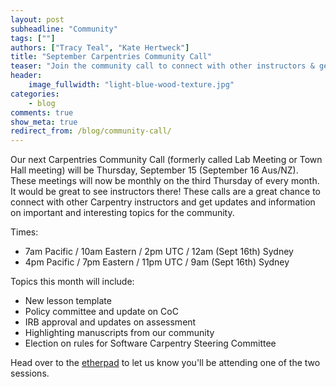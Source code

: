 ```yaml
---
layout: post
subheadline: "Community"
tags: [""]
authors: ["Tracy Teal", "Kate Hertweck"]
title: "September Carpentries Community Call"
teaser: "Join the community call to connect with other instructors & get activity updates"
header:
    image_fullwidth: "light-blue-wood-texture.jpg"
categories:
    - blog
comments: true
show_meta: true
redirect_from: /blog/community-call/
---
```


Our next Carpentries Community Call (formerly called Lab Meeting or 
Town Hall meeting) will be Thursday, September 15 (September 16 Aus/NZ). These meetings will now be 
monthly on the third Thursday of every month. It would be great to 
see instructors there! These calls are a great chance to connect with 
other Carpentry instructors and get updates and information on 
important and interesting topics for the community. 

Times: 

* 7am Pacific / 10am Eastern / 2pm UTC / 12am (Sept 16th) Sydney
* 4pm Pacific / 7pm Eastern / 11pm UTC / 9am (Sept 16th) Sydney

Topics this month will include:

* New lesson template
* Policy committee and update on CoC
* IRB approval and updates on assessment 
* Highlighting manuscripts from our community
* Election on rules for Software Carpentry Steering Committee

Head over to the [etherpad](http://pad.software-carpentry.org/community-call-2016-09-15) 
to let us know you'll be attending one of the two sessions.
